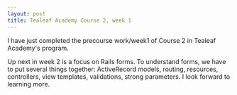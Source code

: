 ```yaml
---
layout: post
title: Tealeaf Academy Course 2, week 1 
---
```


I have just completed the precourse work/week1 of Course 2 in Tealeaf Academy's program.

Up next in week 2 is a focus on Rails forms. To understand forms, we have to put several things together: ActiveRecord models, routing, resources, controllers, view templates, validations, strong parameters. I look forward to learning more.
